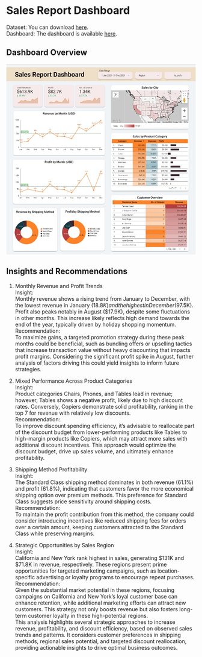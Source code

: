 # Sales Report Dashboard
Dataset: You can download [here](https://docs.google.com/spreadsheets/d/1wwcaGVHV4afDBdCAv-Qb7QSDwbtGOLf1Au1y44VJXfQ/edit?usp=sharing).\
Dashboard: The dashboard is available [here](https://lookerstudio.google.com/reporting/0c3d7314-f991-4c94-a477-f62ba2a36713).

## Dashboard Overview
![OverviewImage](Sales-Report-Dashboard.jpg)

## Insights and Recommendations
1. Monthly Revenue and Profit Trends\
Insight:\
Monthly revenue shows a rising trend from January to December, with the lowest revenue in January ($18.8K) and the highest in December ($97.5K). Profit also peaks notably in August ($17.9K), despite some fluctuations in other months. This increase likely reflects high demand towards the end of the year, typically driven by holiday shopping momentum.\
Recommendation:\
To maximize gains, a targeted promotion strategy during these peak months could be beneficial, such as bundling offers or upselling tactics that increase transaction value without heavy discounting that impacts profit margins. Considering the significant profit spike in August, further analysis of factors driving this could yield insights to inform future strategies.

2. Mixed Performance Across Product Categories\
Insight:\
Product categories Chairs, Phones, and Tables lead in revenue; however, Tables shows a negative profit, likely due to high discount rates. Conversely, Copiers demonstrate solid profitability, ranking in the top 7 for revenue with relatively low discounts.\
Recommendation:\
To improve discount spending efficiency, it’s advisable to reallocate part of the discount budget from lower-performing products like Tables to high-margin products like Copiers, which may attract more sales with additional discount incentives. This approach would optimize the discount budget, drive up sales volume, and ultimately enhance profitability.

3. Shipping Method Profitability\
Insight:\
The Standard Class shipping method dominates in both revenue (61.1%) and profit (61.8%), indicating that customers favor the more economical shipping option over premium methods. This preference for Standard Class suggests price sensitivity around shipping costs.\
Recommendation:\
To maintain the profit contribution from this method, the company could consider introducing incentives like reduced shipping fees for orders over a certain amount, keeping customers attracted to the Standard Class while preserving margins.

4. Strategic Opportunities by Sales Region\
Insight:\
California and New York rank highest in sales, generating $131K and $71.8K in revenue, respectively. These regions present prime opportunities for targeted marketing campaigns, such as location-specific advertising or loyalty programs to encourage repeat purchases.\
Recommendation:\
Given the substantial market potential in these regions, focusing campaigns on California and New York’s loyal customer base can enhance retention, while additional marketing efforts can attract new customers. This strategy not only boosts revenue but also fosters long-term customer loyalty in these high-potential regions.\
This analysis highlights several strategic approaches to increase revenue, profitability, and discount efficiency, based on observed sales trends and patterns. It considers customer preferences in shipping methods, regional sales potential, and targeted discount reallocation, providing actionable insights to drive optimal business outcomes.

